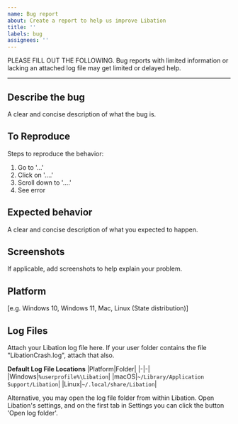 ```yaml
---
name: Bug report
about: Create a report to help us improve Libation
title: ''
labels: bug
assignees: ''
---
```


PLEASE FILL OUT THE FOLLOWING. Bug reports with limited information or lacking an attached log file may get limited or delayed help.

___

## Describe the bug  
A clear and concise description of what the bug is.

## To Reproduce  
Steps to reproduce the behavior:

1. Go to '...'
2. Click on '....'
3. Scroll down to '....'
4. See error

## Expected behavior  
A clear and concise description of what you expected to happen.

## Screenshots  
If applicable, add screenshots to help explain your problem.

## Platform  
[e.g. Windows 10, Windows 11, Mac, Linux (State distribution)]

## Log Files
Attach your Libation log file here. If your user folder contains the file "LibationCrash.log", attach that also.

**Default Log File Locations**
|Platform|Folder|
|-|-|
|Windows|`%userprofile%\Libation`|
|macOS|`~/Library/Application Support/Libation`|
|Linux|`~/.local/share/Libation`|

Alternative, you may open the log file folder from within Libation. Open Libation's settings, and on the first tab in Settings you can click the button 'Open log folder'. 
